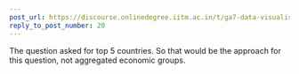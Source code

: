 ```yaml
---
post_url: https://discourse.onlinedegree.iitm.ac.in/t/ga7-data-visualisation-discussion-thread-tds-jan-2025/169888/25
reply_to_post_number: 20
---
```

The question asked for top 5 countries. So that would be the approach for this question, not aggregated economic groups.